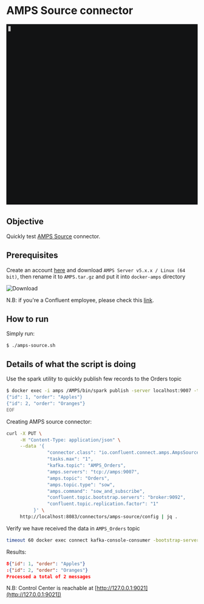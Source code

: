 # AMPS Source connector

![asciinema](https://github.com/vdesabou/gifs/blob/master/connect/connect-amps-source/asciinema.gif?raw=true)

## Objective

Quickly test [AMPS Source](https://docs.confluent.io/current/connect/kafka-connect-amps/index.html#quick-start) connector.

## Prerequisites

Create an account [here](https://www.crankuptheamps.com/developer) and download `AMPS Server v5.x.x / Linux (64 bit)`, then rename it to `AMPS.tar.gz` and put it into `docker-amps` directory

![Download](Screenshot1.png)

N.B: if you're a Confluent employee, please check this [link](https://confluent.slack.com/archives/C0116NM415F/p1636391410032900).

## How to run

Simply run:

```
$ ./amps-source.sh
```

## Details of what the script is doing

Use the spark utility to quickly publish few records to the Orders topic

```bash
$ docker exec -i amps /AMPS/bin/spark publish -server localhost:9007 -topic Orders -type json << EOF
{"id": 1, "order": "Apples"}
{"id": 2, "order": "Oranges"}
EOF
```

Creating AMPS source connector:

```bash
curl -X PUT \
     -H "Content-Type: application/json" \
     --data '{
               "connector.class": "io.confluent.connect.amps.AmpsSourceConnector",
               "tasks.max": "1",
               "kafka.topic": "AMPS_Orders",
               "amps.servers": "tcp://amps:9007",
               "amps.topic": "Orders",
               "amps.topic.type": "sow",
               "amps.command": "sow_and_subscribe",
               "confluent.topic.bootstrap.servers": "broker:9092",
               "confluent.topic.replication.factor": "1"
          }' \
     http://localhost:8083/connectors/amps-source/config | jq .
```


Verify we have received the data in `AMPS_Orders` topic

```bash
timeout 60 docker exec connect kafka-console-consumer -bootstrap-server broker:9092 --topic AMPS_Orders --from-beginning --max-messages 2
```

Results:

```json
8{"id": 1, "order": "Apples"}
:{"id": 2, "order": "Oranges"}
Processed a total of 2 messages
```

N.B: Control Center is reachable at [http://127.0.0.1:9021](http://127.0.0.1:9021])
